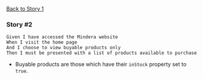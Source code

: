 [Back to Story 1](./exercise.md)

### Story #2

```
Given I have accessed the Mindera website
When I visit the home page
And I choose to view buyable products only
Then I must be presented with a list of products available to purchase
```

- Buyable products are those which have their `inStock` property set to `true`.
